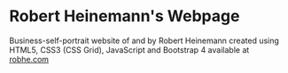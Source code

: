 # Robert Heinemann's Webpage
 
Business-self-portrait website of and by Robert Heinemann created using HTML5, CSS3 (CSS Grid), JavaScript and Bootstrap 4 available at <a href="https://robhe.netlify.app">robhe.com</a>
